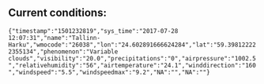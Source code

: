 ## Current conditions: 
 ``` {"timestamp":"1501232819","sys_time":"2017-07-28 12:07:31","name":"Tallinn-Harku","wmocode":"26038","lon":"24.602891666624284","lat":"59.398122222355134","phenomenon":"Variable clouds","visibility":"20.0","precipitations":"0","airpressure":"1002.5","relativehumidity":"56","airtemperature":"24.1","winddirection":"160","windspeed":"5.5","windspeedmax":"9.2","NA":"","NA":""} ```

